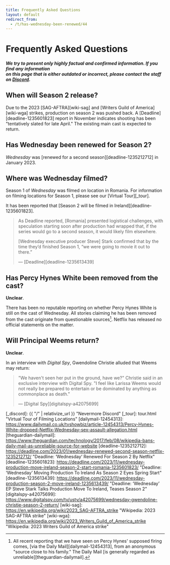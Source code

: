 ```yaml
---
title: Frequently Asked Questions
layout: default
redirect_from:
  - /t/has-wednesday-been-renewed/44
---
```


<div class="jumbotron jumbotron-faq"><div class="container"><div class="row"><div class="col-lg-12 text-center"><h1>Frequently Asked Questions</h1></div><div class="row col-lg-12 text-center"><h5>We try to present only highly factual and confirmed information. If you find any information<br>on this page that is either outdated or incorrect, please contact the staff on <a href="{{ "/" | relativize_url }}">Discord</a>.</h5></div>
</div></div></div><div class="container faq"><div class="row col-lg-12" markdown=1>

## When will Season 2 release?

Due to the 2023 [SAG-AFTRA][wiki-sag] and [Writers Guild of America][wiki-wga] strikes, production on season 2 was pushed back. A [Deadline][deadline-1235601823] report in November indicates shooting has been "tentatively slated for late April." The existing main cast is expected to return.

## Has Wednesday been renewed for Season 2?

*Wednesday* was [renewed for a second season][deadline-1235212712] in January 2023.

## Where was Wednesday filmed?

Season 1 of *Wednesday* was filmed on location in Romania. For information on filming locations for Season 1, please see our [Virtual Tour][_tour].

It has been reported that [Season 2 will be filmed in Ireland][deadline-1235601823].

> As Deadline reported, \[Romania\] presented logistical challenges, with speculation starting soon after production had wrapped that, if the series would go to a second season, it would likely film elsewhere.
> 
> \[Wednesday executive producer Steve\] Stark confirmed that by the time they’d finished Season 1, “we were going to movie it out to there.”
> 
> &mdash; [Deadline][deadline-1235613439]

## Has Percy Hynes White been removed from the cast?

**Unclear**.

There has been no reputable reporting on whether Percy Hynes White is still on the cast of Wednesday. All stories claiming he has been removed from the cast originate from questionable sources[^1]. Netflix has released no official statements on the matter.

## Will Principal Weems return?

**Unclear**.

In an interview with *Digital Spy*, Gwendoline Christie alluded that Weems may return:

> "We haven't seen her put in the ground, have we?" Christie said in an exclusive interview with Digital Spy. "I feel like Larissa Weems would not really be prepared to entertain or be dominated by anything as commonplace as death."
> 
> &mdash; [Digital Spy][digitalspy-a42075699]

</div></div>

[^1]: All recent reporting that we have seen on Percy Hynes' supposed firing comes, [via the Daily Mail][dailymail-12454313], from an anonymous "source close to his family." The Daily Mail [is generally regarded as unreliable][theguardian-dailymail].

[_discord]: {{ "/" | relativize_url }} "Nevermore Discord"
[_tour]: tour.html "Virtual Tour of Filming Locations"
[dailymail-12454313]: https://www.dailymail.co.uk/tvshowbiz/article-12454313/Percy-Hynes-White-dropped-Netflix-Wednesday-sex-assault-allegation.html
[theguardian-dailymail]: https://www.theguardian.com/technology/2017/feb/08/wikipedia-bans-daily-mail-as-unreliable-source-for-website
[deadline-1235212712]: https://deadline.com/2023/01/wednesday-renewed-second-season-netflix-1235212712/ "Deadline: ‘Wednesday’ Renewed For Season 2 By Netflix"
[deadline-1235601823]: https://deadline.com/2023/11/wednesday-production-move-ireland-season-2-start-romania-1235601823/ "Deadline: ‘Wednesday’ Moving Production To Ireland As Season 2 Eyes Spring Start"
[deadline-1235613439]: https://deadline.com/2023/11/wednesday-production-season-2-move-ireland-1235613439/ "Deadline: ‘Wednesday’ EP Steve Stark Talks Production Move To Ireland, Teases Season 2"
[digitalspy-a42075699]: https://www.digitalspy.com/tv/ustv/a42075699/wednesday-gwendoline-christie-season-2-return/
[wiki-sag]: https://en.wikipedia.org/wiki/2023_SAG-AFTRA_strike "Wikipedia: 2023 SAG-AFTRA strike"
[wiki-wga]: https://en.wikipedia.org/wiki/2023_Writers_Guild_of_America_strike "Wikipedia: 2023 Writers Guild of America strike"
